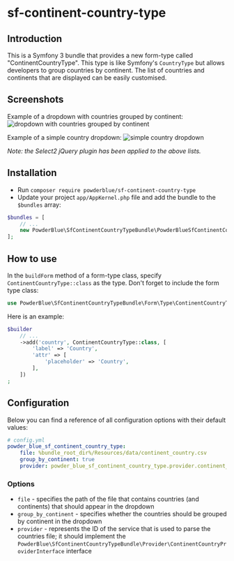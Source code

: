 # sf-continent-country-type

## Introduction

This is a Symfony 3 bundle that provides a new form-type called "ContinentCountryType".  This type is like Symfony's `CountryType` but allows developers to group countries by continent.  The list of countries and continents that are displayed can be easily customised.

## Screenshots

Example of a dropdown with countries grouped by continent:
![dropdown with countries grouped by continent](Resources/doc/img/grouped.png)

Example of a simple country dropdown:
![simple country dropdown](Resources/doc/img/not-grouped.png)

*Note: the *Select2* *jQuery* plugin has been applied to the above lists.*

## Installation

* Run `composer require powderblue/sf-continent-country-type`
* Update your project `app/AppKernel.php` file and add the bundle to the `$bundles` array:
```php
$bundles = [
    // ...
    new PowderBlue\SfContinentCountryTypeBundle\PowderBlueSfContinentCountryTypeBundle(),
];
```

## How to use

In the `buildForm` method of a form-type class, specify `ContinentCountryType::class` as the type. Don't forget to include the form type class:
```php
use PowderBlue\SfContinentCountryTypeBundle\Form\Type\ContinentCountryType;
```

Here is an example:
```php
$builder
    // ...
    ->add('country', ContinentCountryType::class, [
        'label' => 'Country',
        'attr' => [
            'placeholder' => 'Country',
        ],
    ])
;
```

## Configuration

Below you can find a reference of all configuration options with their default values:
```yml
# config.yml
powder_blue_sf_continent_country_type:
    file: %bundle_root_dir%/Resources/data/continent_country.csv
    group_by_continent: true
    provider: powder_blue_sf_continent_country_type.provider.continent_country_csv_file
```

### Options

- `file` - specifies the path of the file that contains countries (and continents) that should appear in the dropdown
- `group_by_continent` - specifies whether the countries should be grouped by continent in the dropdown
- `provider` - represents the ID of the service that is used to parse the countries file; it should implement the `PowderBlue\SfContinentCountryTypeBundle\Provider\ContinentCountryProviderInterface` interface
